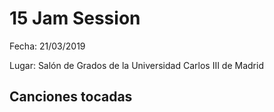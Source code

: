 # 15 Jam Session
Fecha: 21/03/2019

Lugar: Salón de Grados de la Universidad Carlos III de Madrid

## Canciones tocadas
